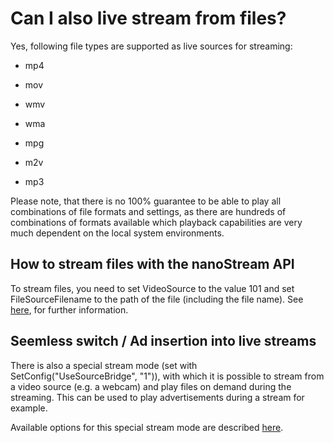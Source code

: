 # Can I also live stream from files?

Yes, following file types are supported as live sources for streaming:

*  mp4

*  mov

*  wmv

*  wma

*  mpg

*  m2v

*  mp3

Please note, that there is no 100% guarantee to be able to play all combinations of file formats and settings, as there are hundreds of combinations of formats available which playback capabilities are very much dependent on the local system environments.

## How to stream files with the nanoStream API

To stream files, you need to set VideoSource to the value 101 and set FileSourceFilename to the path of the file (including the file name). See [here](live_video_encoder_-_plugin_integration_api), for further information.

## Seemless switch / Ad insertion into live streams

There is also a special stream mode (set with SetConfig("UseSourceBridge", "1")), with which it is possible to stream from a video source (e.g. a webcam) and play files on demand during the streaming. This can be used to play advertisements during a stream for example.

Available options for this special stream mode are described [here]().
